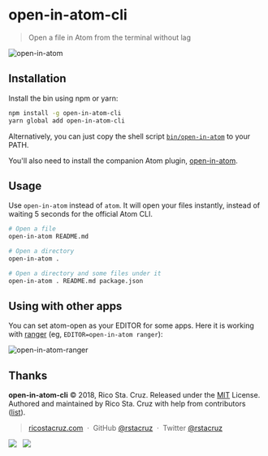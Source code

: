 # open-in-atom-cli

> Open a file in Atom from the terminal without lag

![open-in-atom](https://user-images.githubusercontent.com/74385/43037729-87aeccec-8d43-11e8-8509-b64115de0f91.gif)

## Installation

Install the bin using npm or yarn:

```sh
npm install -g open-in-atom-cli
yarn global add open-in-atom-cli
```

Alternatively, you can just copy the shell script [`bin/open-in-atom`](bin/open-in-atom) to your PATH.

You'll also need to install the companion Atom plugin, [open-in-atom].

[open-in-atom]: https://github.com/rstacruz/open-in-atom

## Usage

Use `open-in-atom` instead of `atom`. It will open your files instantly, instead of waiting 5 seconds for the official Atom CLI.

```sh
# Open a file
open-in-atom README.md

# Open a directory
open-in-atom .

# Open a directory and some files under it
open-in-atom . README.md package.json
```

## Using with other apps

You can set atom-open as your EDITOR for some apps. Here it is working with [ranger] (eg, `EDITOR=open-in-atom ranger`):

![open-in-atom-ranger](https://user-images.githubusercontent.com/74385/43037857-c60eabe6-8d44-11e8-9254-23c29826b045.gif)

[ranger]: https://github.com/ranger/ranger

## Thanks

**open-in-atom-cli** © 2018, Rico Sta. Cruz. Released under the [MIT] License.<br>
Authored and maintained by Rico Sta. Cruz with help from contributors ([list][contributors]).

> [ricostacruz.com](http://ricostacruz.com) &nbsp;&middot;&nbsp;
> GitHub [@rstacruz](https://github.com/rstacruz) &nbsp;&middot;&nbsp;
> Twitter [@rstacruz](https://twitter.com/rstacruz)

[![](https://img.shields.io/github/followers/rstacruz.svg?style=social&label=@rstacruz)](https://github.com/rstacruz) &nbsp;
[![](https://img.shields.io/twitter/follow/rstacruz.svg?style=social&label=@rstacruz)](https://twitter.com/rstacruz)

[mit]: http://mit-license.org/
[contributors]: http://github.com/rstacruz/open-in-atom-cli/contributors
